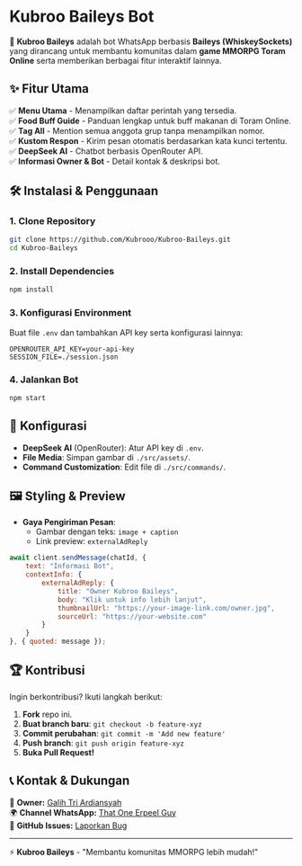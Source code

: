 # Kubroo Baileys Bot

🚀 **Kubroo Baileys** adalah bot WhatsApp berbasis **Baileys (WhiskeySockets)** yang dirancang untuk membantu komunitas dalam **game MMORPG Toram Online** serta memberikan berbagai fitur interaktif lainnya.

## ✨ Fitur Utama

✅ **Menu Utama** - Menampilkan daftar perintah yang tersedia.<br>
✅ **Food Buff Guide** - Panduan lengkap untuk buff makanan di Toram Online.<br>
✅ **Tag All** - Mention semua anggota grup tanpa menampilkan nomor.<br>
✅ **Kustom Respon** - Kirim pesan otomatis berdasarkan kata kunci tertentu. <br>
✅ **DeepSeek AI** - Chatbot berbasis OpenRouter API. <br>
✅ **Informasi Owner & Bot** - Detail kontak & deskripsi bot. <br>

## 🛠️ Instalasi & Penggunaan

### **1. Clone Repository**
```bash
git clone https://github.com/Kubrooo/Kubroo-Baileys.git
cd Kubroo-Baileys
```

### **2. Install Dependencies**
```bash
npm install
```

### **3. Konfigurasi Environment**
Buat file `.env` dan tambahkan API key serta konfigurasi lainnya:
```env
OPENROUTER_API_KEY=your-api-key
SESSION_FILE=./session.json
```

### **4. Jalankan Bot**
```bash
npm start
```

## 🔧 Konfigurasi

- **DeepSeek AI** (OpenRouter): Atur API key di `.env`.
- **File Media**: Simpan gambar di `./src/assets/`.
- **Command Customization**: Edit file di `./src/commands/`.

## 🖼️ Styling & Preview

- **Gaya Pengiriman Pesan**:
  - Gambar dengan teks: `image + caption`
  - Link preview: `externalAdReply`

```javascript
await client.sendMessage(chatId, {
    text: "Informasi Bot",
    contextInfo: {
        externalAdReply: {
            title: "Owner Kubroo Baileys",
            body: "Klik untuk info lebih lanjut",
            thumbnailUrl: "https://your-image-link.com/owner.jpg",
            sourceUrl: "https://your-website.com"
        }
    }
}, { quoted: message });
```

## 🏆 Kontribusi

Ingin berkontribusi? Ikuti langkah berikut:
1. **Fork** repo ini.
2. **Buat branch baru**: `git checkout -b feature-xyz`
3. **Commit perubahan**: `git commit -m 'Add new feature'`
4. **Push branch**: `git push origin feature-xyz`
5. **Buka Pull Request!**

## 📞 Kontak & Dukungan

📢 **Owner:** [Galih Tri Ardiansyah](galihtriardiansyah@gmail.com)  
🌍 **Channel WhatsApp:** [That One Erpeel Guy](https://whatsapp.com/channel/0029Vb279pQChq6Ehbx4su3c)  
📌 **GitHub Issues:** [Laporkan Bug](https://github.com/Kubrooo/Kubroo-Baileys/issues)

---
⚡ **Kubroo Baileys** - "Membantu komunitas MMORPG lebih mudah!"

